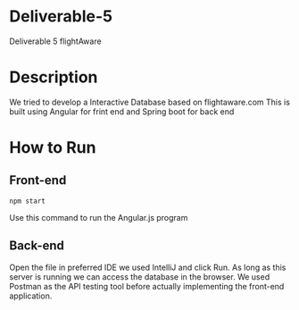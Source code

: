 # Deliverable-5
Deliverable 5 flightAware
# Description
We tried to develop a Interactive Database based on flightaware.com 
This is built using Angular for frint end and Spring boot for back end
# How to Run
## Front-end
```
npm start
```
Use this command to run the Angular.js program
## Back-end
Open the file in preferred IDE we used IntelliJ and click Run.
As long as this server is running we can access the database in the browser.
We used Postman as the API testing tool before actually implementing the front-end application.
